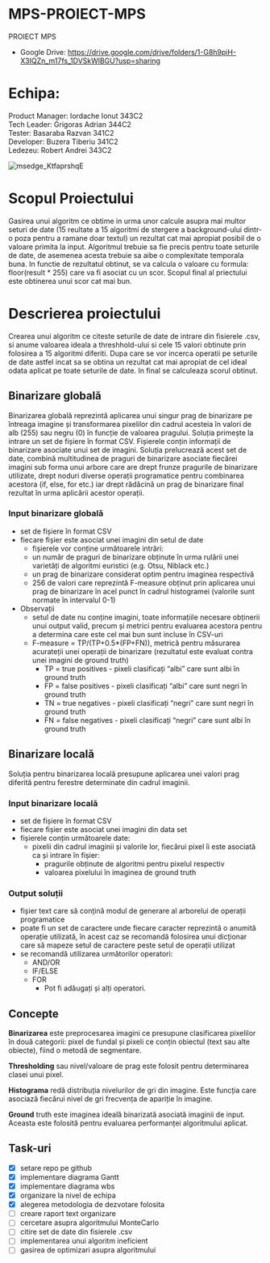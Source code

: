 # MPS-PROIECT-MPS
PROIECT MPS
* Google Drive: https://drive.google.com/drive/folders/1-G8h9piH-X3IQZn_m17fs_1DVSkWlBGU?usp=sharing

# Echipa:
Product Manager: Iordache Ionut 343C2<br/>
Tech Leader: Grigoras Adrian 344C2<br/>
Tester: Basaraba Razvan 341C2<br/>
Developer: Buzera Tiberiu 341C2<br/>
Ledezeu: Robert Andrei 343C2<br/>

![msedge_KtfaprshqE](https://user-images.githubusercontent.com/56930275/199531630-030e0ae0-58e8-41df-b86b-1b43bfce72ff.png)

# Scopul Proiectului
Gasirea unui algoritm ce obtime in urma unor calcule asupra mai multor seturi de date (15 reultate a 15 algoritmi de stergere a background-ului dintr-o poza pentru a ramane doar textul) un rezultat cat mai apropiat posibil de o valoare primita la input. Algoritmul trebuie sa fie precis pentru toate seturile de date, de asemenea acesta trebuie sa aibe o complexitate temporala buna. In functie de rezultatul obtinut, se va calcula o valoare cu formula: floor(result * 255) care va fi asociat cu un scor. Scopul final al priectului este obtinerea unui scor cat mai bun.

# Descrierea proiectului
Crearea unui algoritm ce citeste seturile de date de intrare din fisierele .csv, si anume valoarea ideala a threshhold-ului si cele 15 valori obtinute prin folosirea a 15 algoritmi diferiti. Dupa care se vor incerca operatii pe seturile de date astfel incat sa se obtina un rezultat cat mai apropiat de cel ideal odata aplicat pe toate seturile de date. In final se calculeaza scorul obtinut.

## Binarizare globală
Binarizarea globală reprezintă aplicarea unui singur prag de binarizare pe întreaga imagine și transformarea pixelilor din cadrul acesteia în valori de alb (255) sau negru (0) în funcție de valoarea pragului.
Soluția primește la intrare un set de fișiere în format CSV. Fișierele conțin informații de binarizare asociate unui set de imagini. Soluția prelucrează acest set de date, combină multitudinea de praguri de binarizare asociate fiecărei imagini sub forma unui arbore care are drept frunze pragurile de binarizare utilizate, drept noduri diverse operații programatice pentru combinarea acestora (if, else, for etc.) iar drept rădăcină un prag de binarizare final rezultat în urma aplicării acestor operații.

### Input binarizare globală
- set de fișiere în format CSV
- fiecare fișier este asociat unei imagini din setul de date
  - fișierele vor conține următoarele intrări:
  - un număr de praguri de binarizare obținute în urma rulării unei varietăți de algoritmi euristici (e.g. Otsu, Niblack etc.)
  - un prag de binarizare considerat optim pentru imaginea respectivă
  - 256 de valori care reprezintă F-measure obținut prin aplicarea unui prag de binarizare în acel punct în cadrul histogramei (valorile sunt normate în intervalul 0-1)
- Observații
  - setul de date nu conține imagini, toate informațiile necesare obținerii unui output valid, precum și metrici pentru evaluarea acestora pentru a determina care este cel mai bun sunt incluse în CSV-uri
  - F-measure = TP/(TP+0.5*(FP+FN)), metrică pentru măsurarea acurateții unei operații de binarizare (rezultatul este evaluat contra unei imagini de ground truth)
    - TP = true positives - pixeli clasificați “albi” care sunt albi în ground truth
    - FP = false positives - pixeli clasificați “albi” care sunt negri în ground truth
    - TN = true negatives - pixeli clasificați “negri” care sunt negri în ground truth
    - FN = false negatives - pixeli clasificați “negri” care sunt albi în ground truth
    
## Binarizare locală
Soluția pentru binarizarea locală presupune aplicarea unei valori prag diferită pentru ferestre determinate din cadrul imaginii.

### Input binarizare locală
- set de fișiere în format CSV
- fiecare fișier este asociat unei imagini din data set
- fișierele conțin următoarele date:
  - pixelii din cadrul imaginii și valorile lor, fiecărui pixel îi este asociată ca și intrare în fișier:
    - pragurile obținute de algoritmi pentru pixelul respectiv
    - valoarea pixelului în imaginea de ground truth
### Output soluții
- fișier text care să conțină modul de generare al arborelui de operații programatice
- poate fi un set de caractere unde fiecare caracter reprezintă o anumită operație utilizată, în acest caz se recomandă folosirea unui dicționar care să mapeze setul de caractere peste setul de operații utilizat
- se recomandă utilizarea următorilor operatori:
  - AND/OR
  - IF/ELSE
  - FOR
    - Pot fi adăugați și alți operatori.
   
## Concepte
**Binarizarea** este preprocesarea imagini ce presupune clasificarea pixelilor în două categorii: pixel de fundal și pixeli ce conțin obiectul (text sau alte obiecte), fiind o metodă de segmentare.

**Thresholding** sau nivel/valoare de prag este folosit pentru determinarea clasei unui pixel.

**Histograma** redă distribuția nivelurilor de gri din imagine. Este funcția care asociază fiecărui nivel de gri frecvența de apariție în imagine.

**Ground** truth este imaginea ideală binarizată asociată imaginii de input. Aceasta este folosită pentru evaluarea performanței algoritmului aplicat.


## Task-uri
- [x] setare repo pe github
- [x] implementare diagrama Gantt
- [x] implementare diagrama wbs
- [x] organizare la nivel de echipa
- [x] alegerea metodologia de dezvotare folosita
- [ ] creare raport text organizare
- [ ] cercetare asupra algoritmului MonteCarlo
- [ ] citire set de date din fisierele .csv
- [ ] implementarea unui algoritm ineficient
- [ ] gasirea de optimizari asupra algoritmului
